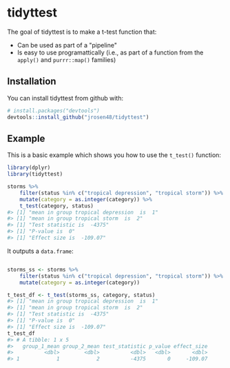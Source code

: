 
<!-- README.md is generated from README.Rmd. Please edit that file -->
tidyttest
=========

The goal of tidyttest is to make a t-test function that:

-   Can be used as part of a "pipeline"
-   Is easy to use programattically (i.e., as part of a function from the `apply()` and `purrr::map()` families)

Installation
------------

You can install tidyttest from github with:

``` r
# install.packages("devtools")
devtools::install_github("jrosen48/tidyttest")
```

Example
-------

This is a basic example which shows you how to use the `t_test()` function:

``` r
library(dplyr)
library(tidyttest)

storms %>% 
    filter(status %in% c("tropical depression", "tropical storm")) %>% 
    mutate(category = as.integer(category)) %>% 
    t_test(category, status)
#> [1] "mean in group tropical depression  is  1"
#> [1] "mean in group tropical storm  is  2"
#> [1] "Test statistic is  -4375"
#> [1] "P-value is  0"
#> [1] "Effect size is  -109.07"
```

It outputs a `data.frame`:

``` r

storms_ss <- storms %>% 
    filter(status %in% c("tropical depression", "tropical storm")) %>% 
    mutate(category = as.integer(category))

t_test_df <- t_test(storms_ss, category, status)
#> [1] "mean in group tropical depression  is  1"
#> [1] "mean in group tropical storm  is  2"
#> [1] "Test statistic is  -4375"
#> [1] "P-value is  0"
#> [1] "Effect size is  -109.07"
t_test_df
#> # A tibble: 1 x 5
#>   group_1_mean group_2_mean test_statistic p_value effect_size
#>          <dbl>        <dbl>          <dbl>   <dbl>       <dbl>
#> 1            1            2          -4375       0     -109.07
```
